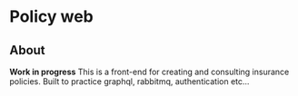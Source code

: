 # Policy web

## About

**Work in progress**
This is a front-end for creating and consulting insurance policies.
Built to practice graphql, rabbitmq, authentication etc...
